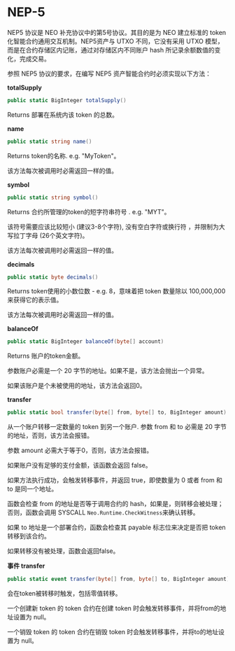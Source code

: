 # NEP-5

NEP5 协议是 NEO 补充协议中的第5号协议。其目的是为 NEO 建立标准的 token 化智能合约通用交互机制。NEP5资产与 UTXO 不同，它没有采用 UTXO 模型，而是在合约存储区内记账，通过对存储区内不同账户 hash 所记录余额数值的变化，完成交易。

参照 NEP5 协议的要求，在编写 NEP5 资产智能合约时必须实现以下方法：

**totalSupply**    

```c#
public static BigInteger totalSupply()
```

Returns 部署在系统内该 token 的总数。 

**name**    

```c#
public static string name()
```

Returns token的名称. e.g. "MyToken"。

该方法每次被调用时必需返回一样的值。

**symbol**

```c#
public static string symbol()
```

Returns 合约所管理的token的短字符串符号 . e.g. "MYT"。

该符号需要应该比较短小 (建议3-8个字符),  没有空白字符或换行符 ，并限制为大写拉丁字母 (26个英文字符)。 

该方法每次被调用时必需返回一样的值。

**decimals**

```c#
public static byte decimals()
```

Returns token使用的小数位数 - e.g. 8，意味着把 token 数量除以 100,000,000 来获得它的表示值。

该方法每次被调用时必需返回一样的值。 

**balanceOf**

```c#
public static BigInteger balanceOf(byte[] account)
```

Returns 账户的token金额。

参数账户必需是一个 20 字节的地址。如果不是，该方法会抛出一个异常。

如果该账户是个未被使用的地址，该方法会返回0。

**transfer**

```c#
public static bool transfer(byte[] from, byte[] to, BigInteger amount)
```

从一个账户转移一定数量的 token 到另一个账户. 参数 from 和 to 必需是 20 字节的地址，否则，该方法会报错。

参数 amount 必需大于等于0，否则，该方法会报错。

如果账户没有足够的支付金额，该函数会返回 false。

如果方法执行成功，会触发转移事件，并返回 true，即使数量为 0 或者 from 和 to 是同一个地址。

函数会检查 from 的地址是否等于调用合约的 hash，如果是，则转移会被处理；否则，函数会调用 SYSCALL `Neo.Runtime.CheckWitness`来确认转移。

如果 to 地址是一个部署合约，函数会检查其 payable 标志位来决定是否把 token 转移到该合约。

如果转移没有被处理，函数会返回false。

**事件 transfer**

```c#
public static event transfer(byte[] from, byte[] to, BigInteger amount)
```

会在token被转移时触发，包括零值转移。

一个创建新 token 的 token 合约在创建 token 时会触发转移事件，并将from的地址设置为 null。

一个销毁 token 的 token 合约在销毁 token 时会触发转移事件，并将to的地址设置为 null。